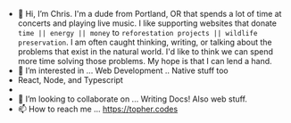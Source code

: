 - 🥷 Hi, I’m Chris. I'm a dude from Portland, OR that spends a lot of time at concerts and playing live music. I like supporting websites that donate `time || energy || money` to `reforestation projects || wildlife preservation`. I am often caught thinking, writing, or talking about the problems that exist in the natural world. I'd like to think we can spend more time solving those problems. My hope is that I can lend a hand.
- 👀 I’m interested in ... Web Development .. Native stuff too
- React, Node, and Typescript
- 
- 💞️ I’m looking to collaborate on ... Writing Docs! Also web stuff.
- 📫 How to reach me ... https://topher.codes

<!---
halcyon-dayz/halcyon-dayz is a ✨ special ✨ repository because its `README.md` (this file) appears on your GitHub profile.
You can click the Preview link to take a look at your changes.
--->
